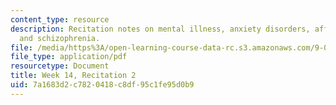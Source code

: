 ```yaml
---
content_type: resource
description: Recitation notes on mental illness, anxiety disorders, affective disorders,
  and schizophrenia.
file: /media/https%3A/open-learning-course-data-rc.s3.amazonaws.com/9-01-introduction-to-neuroscience-fall-2007/7a1683d2c7820418c8df95c1fe95d0b9_wk14_sechand1203.pdf
file_type: application/pdf
resourcetype: Document
title: Week 14, Recitation 2
uid: 7a1683d2-c782-0418-c8df-95c1fe95d0b9
---
```

